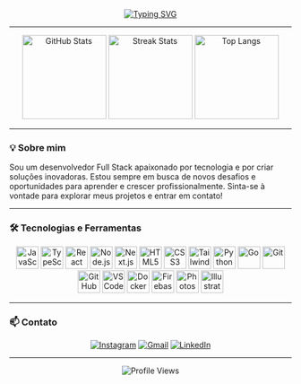<div align="center"> 
 <a href="https://git.io/typing-svg"><img src="https://readme-typing-svg.demolab.com?font=Fira+Code&pause=1000&color=00BFFF&width=435&lines=Ol%C3%A1%2C+seja+bem-vindo(a)!;Meu+nome+%C3%A9+Douglas+Morais;Sou+Desenvolvedor+Full+Stack" alt="Typing SVG" /></a> 
</div> 

--- 

<p align="center"> 
 <img src="https://github-readme-stats.vercel.app/api?username=douglasmoraiis-lab&hide_title=false&hide_rank=false&show_icons=true&include_all_commits=true&count_private=true&disable_animations=false&theme=dracula&locale=pt-br&hide_border=false" height="150" alt="GitHub Stats" /> 
 <img src="https://streak-stats.demolab.com?user=douglasmoraiis-lab&locale=pt-br&mode=daily&theme=dracula&hide_border=false&border_radius=5" height="150" alt="Streak Stats" /> 
 <img src="https://github-readme-stats.vercel.app/api/top-langs?username=douglasmoraiis-lab&locale=pt-br&hide_title=false&layout=compact&card_width=320&langs_count=10&theme=dracula&hide_border=false" height="150" alt="Top Langs" /> 
</p> 

--- 

### 💡 Sobre mim 

<p> 
 Sou um desenvolvedor Full Stack apaixonado por tecnologia e por criar soluções inovadoras. Estou sempre em busca de novos desafios e oportunidades para aprender e crescer profissionalmente. Sinta-se à vontade para explorar meus projetos e entrar em contato! 
</p> 

--- 

### 🛠️ Tecnologias e Ferramentas 

<div align="center"> 
 <img src="https://cdn.jsdelivr.net/gh/devicons/devicon/icons/javascript/javascript-original.svg" height="40" alt="JavaScript" /> 
 <img src="https://cdn.jsdelivr.net/gh/devicons/devicon/icons/typescript/typescript-original.svg" height="40" alt="TypeScript" /> 
 <img src="https://cdn.jsdelivr.net/gh/devicons/devicon/icons/react/react-original.svg" height="40" alt="React" /> 
 <img src="https://cdn.jsdelivr.net/gh/devicons/devicon/icons/nodejs/nodejs-original.svg" height="40" alt="Node.js" /> 
 <img src="https://cdn.jsdelivr.net/gh/devicons/devicon/icons/nextjs/nextjs-original.svg" height="40" alt="Next.js" /> 
 <img src="https://cdn.jsdelivr.net/gh/devicons/devicon/icons/html5/html5-original.svg" height="40" alt="HTML5" /> 
 <img src="https://cdn.jsdelivr.net/gh/devicons/devicon/icons/css3/css3-original.svg" height="40" alt="CSS3" /> 
 <img src="https://cdn.jsdelivr.net/gh/devicons/devicon/icons/tailwindcss/tailwindcss-plain.svg" height="40" alt="TailwindCSS" /> 
 <img src="https://cdn.jsdelivr.net/gh/devicons/devicon/icons/python/python-original.svg" height="40" alt="Python" /> 
 <img src="https://cdn.jsdelivr.net/gh/devicons/devicon/icons/go/go-original.svg" height="40" alt="Go" /> 
 <img src="https://cdn.jsdelivr.net/gh/devicons/devicon/icons/git/git-original.svg" height="40" alt="Git" /> 
 <img src="https://cdn.jsdelivr.net/gh/devicons/devicon/icons/github/github-original.svg" height="40" alt="GitHub" /> 
 <img src="https://cdn.jsdelivr.net/gh/devicons/devicon/icons/vscode/vscode-original.svg" height="40" alt="VSCode" /> 
 <img src="https://cdn.jsdelivr.net/gh/devicons/devicon/icons/docker/docker-original.svg" height="40" alt="Docker" /> 
 <img src="https://cdn.jsdelivr.net/gh/devicons/devicon/icons/firebase/firebase-plain.svg" height="40" alt="Firebase" /> 
 <img src="https://cdn.jsdelivr.net/gh/devicons/devicon/icons/photoshop/photoshop-plain.svg" height="40" alt="Photoshop" /> 
 <img src="https://cdn.jsdelivr.net/gh/devicons/devicon/icons/illustrator/illustrator-plain.svg" height="40" alt="Illustrator" /> 
</div> 

--- 

### 📫 Contato 

<p align="center"> 
 <a href="https://www.instagram.com/douglas_moraiis" target="_blank"><img src="https://img.shields.io/badge/Instagram-%23E4405F.svg?style=for-the-badge&logo=Instagram&logoColor=white" alt="Instagram" /></a> 
 <a href="mailto:douglas.moraiis@gmail.com" target="_blank"><img src="https://img.shields.io/badge/Gmail-%23D14836.svg?style=for-the-badge&logo=Gmail&logoColor=white" alt="Gmail" /></a> 
 <a href="https://www.linkedin.com/in/douglas-morais-b597a7262/" target="_blank"><img src="https://img.shields.io/badge/LinkedIn-%230077B5.svg?style=for-the-badge&logo=linkedin&logoColor=white" alt="LinkedIn" /></a> 
</p> 

--- 

<div align="center"> 
 <img src="https://visitor-badge.laobi.icu/badge?page_id=douglasmoraiis-lab.douglasmoraiis-lab" alt="Profile Views" /> 
</div> 
